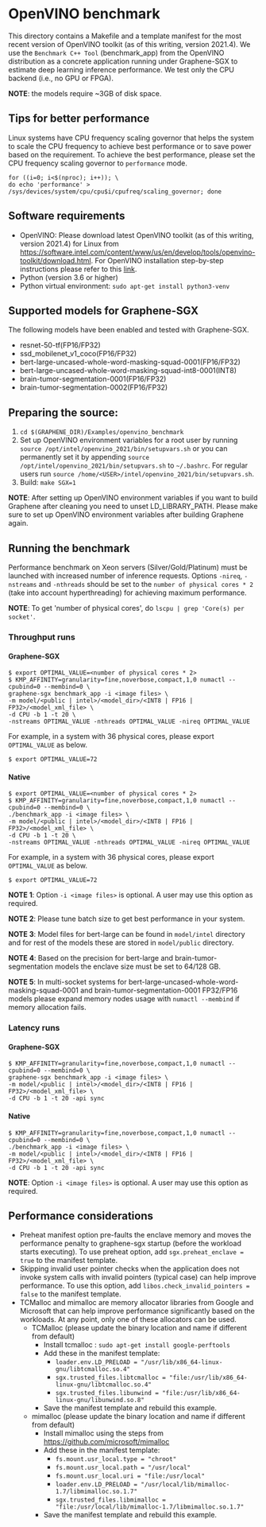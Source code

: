 # OpenVINO benchmark
This directory contains a Makefile and a template manifest for the most recent version of OpenVINO
toolkit (as of this writing, version 2021.4). We use the ``Benchmark C++ Tool`` (benchmark_app) from
the OpenVINO distribution as a concrete application running under Graphene-SGX to estimate deep
learning inference performance. We test only the CPU backend (i.e., no GPU or FPGA).

**NOTE**: the models require ~3GB of disk space.

## Tips for better performance
Linux systems have CPU frequency scaling governor that helps the system to scale the CPU frequency
to achieve best performance or to save power based on the requirement. To achieve the best
performance, please set the CPU frequency scaling governor to `performance` mode.

```
for ((i=0; i<$(nproc); i++)); \
do echo 'performance' > /sys/devices/system/cpu/cpu$i/cpufreq/scaling_governor; done
```

## Software requirements
- OpenVINO: Please download latest OpenVINO toolkit (as of this writing, version 2021.4) for Linux
from https://software.intel.com/content/www/us/en/develop/tools/openvino-toolkit/download.html.
For OpenVINO installation step-by-step instructions please refer to this
[link](https://docs.openvinotoolkit.org/latest/openvino_docs_install_guides_installing_openvino_linux.html).
- Python (version 3.6 or higher)
- Python virtual environment: `sudo apt-get install python3-venv`

## Supported models for Graphene-SGX
The following models have been enabled and tested with Graphene-SGX.

- resnet-50-tf(FP16/FP32)
- ssd_mobilenet_v1_coco(FP16/FP32)
- bert-large-uncased-whole-word-masking-squad-0001(FP16/FP32)
- bert-large-uncased-whole-word-masking-squad-int8-0001(INT8)
- brain-tumor-segmentation-0001(FP16/FP32)
- brain-tumor-segmentation-0002(FP16/FP32)

## Preparing the source:
1. ``cd $(GRAPHENE_DIR)/Examples/openvino_benchmark``
2. Set up OpenVINO environment variables for a root user by running
``source /opt/intel/openvino_2021/bin/setupvars.sh`` or you can permanently set it by appending
``source /opt/intel/openvino_2021/bin/setupvars.sh`` to ``~/.bashrc``. For regular users run
 ``source /home/<USER>/intel/openvino_2021/bin/setupvars.sh``.
3. Build: ``make SGX=1``

**NOTE**: After setting up OpenVINO environment variables if you want to build Graphene after
cleaning you need to unset LD_LIBRARY_PATH. Please make sure to set up OpenVINO environment
variables after building Graphene again.

## Running the benchmark
Performance benchmark on Xeon servers (Silver/Gold/Platinum) must be launched with increased number
of inference requests. Options ``-nireq``, ``-nstreams`` and ``-nthreads`` should be set to the
``number of physical cores * 2`` (take into account hyperthreading) for achieving maximum
performance.

**NOTE**: To get 'number of physical cores', do ``lscpu | grep 'Core(s) per socket'``.

### Throughput runs

#### Graphene-SGX

```
$ export OPTIMAL_VALUE=<number of physical cores * 2>
$ KMP_AFFINITY=granularity=fine,noverbose,compact,1,0 numactl --cpubind=0 --membind=0 \
graphene-sgx benchmark_app -i <image files> \
-m model/<public | intel>/<model_dir>/<INT8 | FP16 | FP32>/<model_xml_file> \
-d CPU -b 1 -t 20 \
-nstreams OPTIMAL_VALUE -nthreads OPTIMAL_VALUE -nireq OPTIMAL_VALUE
```
For example, in a system with 36 physical cores, please export ``OPTIMAL_VALUE`` as below.
```
$ export OPTIMAL_VALUE=72
```

#### Native

```
$ export OPTIMAL_VALUE=<number of physical cores * 2>
$ KMP_AFFINITY=granularity=fine,noverbose,compact,1,0 numactl --cpubind=0 --membind=0 \
./benchmark_app -i <image files> \
-m model/<public | intel>/<model_dir>/<INT8 | FP16 | FP32>/<model_xml_file> \
-d CPU -b 1 -t 20 \
-nstreams OPTIMAL_VALUE -nthreads OPTIMAL_VALUE -nireq OPTIMAL_VALUE
```
For example, in a system with 36 physical cores, please export ``OPTIMAL_VALUE`` as below.
```
$ export OPTIMAL_VALUE=72
```

**NOTE 1**: Option ``-i <image files>`` is optional. A user may use this option as required.

**NOTE 2**: Please tune batch size to get best performance in your system.

**NOTE 3**: Model files for bert-large can be found in ``model/intel`` directory and for rest of
the models these are stored in ``model/public`` directory.

**NOTE 4**: Based on the precision for bert-large and brain-tumor-segmentation models the enclave
size must be set to 64/128 GB.

**NOTE 5**: In multi-socket systems for bert-large-uncased-whole-word-masking-squad-0001 and
brain-tumor-segmentation-0001 FP32/FP16 models please expand memory nodes usage with
``numactl --membind`` if memory allocation fails.

### Latency runs

#### Graphene-SGX
```
$ KMP_AFFINITY=granularity=fine,noverbose,compact,1,0 numactl --cpubind=0 --membind=0 \
graphene-sgx benchmark_app -i <image files> \
-m model/<public | intel>/<model_dir>/<INT8 | FP16 | FP32>/<model_xml_file> \
-d CPU -b 1 -t 20 -api sync
```

#### Native
```
$ KMP_AFFINITY=granularity=fine,noverbose,compact,1,0 numactl --cpubind=0 --membind=0 \
./benchmark_app -i <image files> \
-m model/<public | intel>/<model_dir>/<INT8 | FP16 | FP32>/<model_xml_file> \
-d CPU -b 1 -t 20 -api sync
```

**NOTE**: Option ``-i <image files>`` is optional. A user may use this option as required.

## Performance considerations
- Preheat manifest option pre-faults the enclave memory and moves the performance penalty to
graphene-sgx startup (before the workload starts executing). To use preheat option, add
``sgx.preheat_enclave = true`` to the manifest template.
- Skipping invalid user pointer checks when the application does not invoke system calls with
invalid pointers (typical case) can help improve performance. To use this option, add
``libos.check_invalid_pointers = false`` to the
manifest template.
- TCMalloc and mimalloc are memory allocator libraries from Google and Microsoft that can help
improve performance significantly based on the workloads. At any point, only one of these
allocators can be used.
  - TCMalloc (please update the binary location and name if different from default)
    - Install tcmalloc : ``sudo apt-get install google-perftools``
    - Add these in the manifest template:
        - ``loader.env.LD_PRELOAD = "/usr/lib/x86_64-linux-gnu/libtcmalloc.so.4"``
        - ``sgx.trusted_files.libtcmalloc = "file:/usr/lib/x86_64-linux-gnu/libtcmalloc.so.4"``
        - ``sgx.trusted_files.libunwind = "file:/usr/lib/x86_64-linux-gnu/libunwind.so.8"``
    - Save the manifest template and rebuild this example.
  - mimalloc (please update the binary location and name if different from default)
    - Install mimalloc using the steps from https://github.com/microsoft/mimalloc
    - Add these in the manifest template:
        - ``fs.mount.usr_local.type = "chroot"``
        - ``fs.mount.usr_local.path = "/usr/local"``
        - ``fs.mount.usr_local.uri = "file:/usr/local"``
        - ``loader.env.LD_PRELOAD = "/usr/local/lib/mimalloc-1.7/libmimalloc.so.1.7"``
        - ``sgx.trusted_files.libmimalloc = "file:/usr/local/lib/mimalloc-1.7/libmimalloc.so.1.7"``
    - Save the manifest template and rebuild this example.
